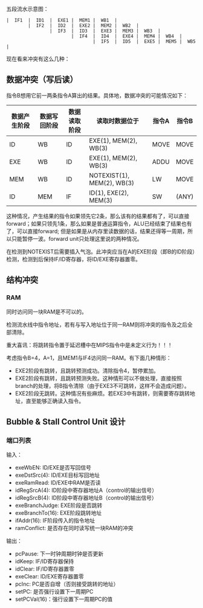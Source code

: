 五段流水示意图：

```
|  IF1  |  ID1  |  EXE1 |  MEM1 |  WB1  |
        |  IF2  |  ID2  |  EXE2 |  MEM2 |  WB2  |
                |  IF3  |  ID3  |  EXE3 |  MEM3 |  WB3  |
                        |  IF4  |  ID4  |  EXE4 |  MEM4 |  WB4  |
                                |  IF5  |  ID5  |  EXE5 |  MEM5 |  WB5  |
```
		


现在看来冲突有这么几种：

## 数据冲突（写后读）
指令B想用它前一两条指令A算出的结果。具体地，数据冲突的可能情况如下：


| 数据产生阶段 | 数据写回阶段 | 数据读取阶段 | 读取时数据位于         | 指令A | 指令B |
| ------------ | ------------ | ------------ | ---------------------- | ----- | ----- |
| ID           | WB           | ID           | EXE(1), MEM(2), WB(3)  | MOVE  | MOVE  |
| EXE          | WB           | ID           | EXE(1), MEM(2), WB(3)  | ADDU  | MOVE  |
| MEM          | WB           | ID           | NOTEXIST(1), MEM(2), WB(3) | LW    | MOVE  |
| ID           | MEM          | IF           | ID(1), EXE(2), MEM(3)    | SW | (ANY) | 

这种情况，产生结果的指令如果领先它2条，那么该有的结果都有了，可以直接forward；如果只领先1条，那么如果是普通运算指令，ALU已经结束了结果也有了，可以直接forward; 但是如果是从内存里读数据的话，结果还得等一周期，所以只能暂停一波。forward unit只处理这里说的两种情况。

在检测到NOTEXIST后需要插入气泡。此冲突应当在A的EXE阶段（即B的ID阶段）检测，检测到后保持IF/ID寄存器，将ID/EXE寄存器置零。

## 结构冲突

### RAM

同时访问同一块RAM是不可以的。

检测流水线中指令地址，若有与写入地址位于同一RAM则将冲突的指令及之后全部清除。

重大喜讯：将跳转指令置于延迟槽中在MIPS指令中是未定义行为！！！

考虑指令B=4，A=1，且MEM1与IF4访问同一RAM。有下面几种情形：
* EXE2阶段有跳转，且跳转预测成功。清除指令4，暂停累加。
* EXE2阶段有跳转，且跳转预测失败。这种情形可以不做处理，直接按照branch的处理，将B指令清除（由于EXE3不可跳转，这样不会造成问题）。
* EXE2阶段无跳转。这种情况有些麻烦。若EXE3中有跳转，则需要寄存跳转地址，直至能够正确读入指令。

## Bubble & Stall Control Unit 设计

### 端口列表

输入：
* exeWbEN: ID/EXE是否写回信号
* exeDstSrc(4): ID/EXE目标写回地址
* exeRamRead: ID/EXE中RAM是否读
* idRegSrcA(4): ID阶段中寄存器地址A（control的输出信号）
* idRegSrcB(4): ID阶段中寄存器地址B（control的输出信号）
* exeBranchJudge: EXE阶段是否跳转
* exeBranchTo(16): EXE阶段跳转地址
* ifAddr(16): IF阶段传入的指令地址
* ramConflict: 是否存在同时读写统一块RAM的冲突

输出：
* pcPause: 下一时钟周期时钟是否更新
* idKeep: IF/ID寄存器保持
* idClear: IF/ID寄存器置零
* exeClear: ID/EXE寄存器置零
* pcInc: PC是否自增（否则接受跳转的地址）
* setPC: 是否强行设置下一周期PC
* setPCVal(16)：强行设置下一周期PC的值



